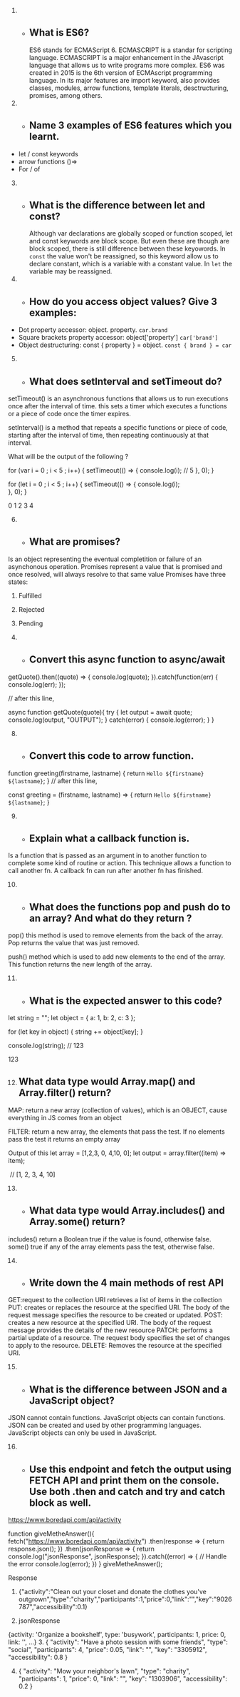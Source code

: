 <!-- JavaScript test done by Geraldine Hernandez -->
<!-- Vancouver, 3/2/2023 -->
<!-- Web dev 2 - Cornerstone -->

<!-- https://github.com/knowprabhjyot/E-0922/blob/master/Web%20Dev%20II/Week%202/Day%204%20(Javascript%20Test)/javaScript-test.md -->

1. - ## What is ES6?
     ES6 stands for ECMAScript 6. ECMASCRIPT is a standar for scripting language.
     ECMASCRIPT is a major enhancement in the JAvascript language that allows us to write programs
     more complex. ES6 was created in 2015 is the 6th version of ECMAscript programming language.
     In its major features are import keyword, also provides classes, modules, arrow functions, template literals, desctructuring, promises, among others.

2. - ## Name 3 examples of ES6 features which you learnt.

- let / const keywords
- arrow functions ()=>
- For / of

3.  - ## What is the difference between let and const?
      Although var declarations are globally scoped or function scoped, let and const keywords are block scope. But even these are though are block scoped, there is still difference between these keyowords.
      In `const` the value won't be reassigned, so this keyword allow us to declare constant, which is a variable with a constant value. In `let` the variable may be reassigned.

4.  - ## How do you access object values? Give 3 examples:

- Dot property accessor: object. property. `car.brand`
- Square brackets property accessor: object['property'] `car['brand']`
- Object destructuring: const { property } = object. `const { brand } = car`

5.  - ## What does setInterval and setTimeout do?

setTimeout() is an asynchronous functions that allows us to run executions once after the interval of time. this sets a timer which executes a functions or a piece of code once the timer expires.

setInterval() is a method that repeats a specific functions or piece of code, starting after the interval of time, then repeating continuously at that interval.

What will be the output of the following ?


for (var i = 0 ; i < 5 ; i++) {
setTimeout(() => {
console.log(i); // 5
}, 0);
}

for (let i = 0 ; i < 5 ; i++) {
setTimeout(() => {
console.log(i);  
}, 0);
}

0
1
2
3
4

6. -  ## What are promises?
Is an object representing the eventual completition or failure of an asynchonous operation. Promises represent a value that is promised and once resolved, will always resolve to that same value
Promises have three states: 
1. Fulfilled
2. Rejected
3. Pending

7. -  ## Convert this async function to async/await

getQuote().then((quote) => {
  console.log(quote);
}).catch(function(err) {
  console.log(err);
});

// after this line,

async function getQuote(quote){
      try {
        let output = await quote;
        console.log(output, "OUTPUT");
    } catch(error) {
        console.log(error);
    }
}

8. - ## Convert this code to arrow function.

function greeting(firstname, lastname) {
  return `Hello ${firstname} ${lastname}`;
}
// after this line,

const greeting = (firstname, lastname) => {
    return `Hello ${firstname} ${lastname}`;
}

9. - ## Explain what a callback function is.
Is a function that is passed as an argument in to another function  to complete some kind of routine or action. This technique allows a function to call another fn. A callback fn can run after another fn has finished.

10. - ## What does the functions pop and push do to an array? And what do they return ?

pop() this method is used to remove elements from the back of the array. Pop returns the value that was just removed.

push() method which is used to add new elements  to the end of the array. This function returns the new length of the array.

11. - ## What is the expected answer to this code?

let string = "";
let object = { a: 1, b: 2, c: 3 };

for (let key in object) {
  string += object[key];
}

console.log(string); // 123

123

12. ## What data type would Array.map() and Array.filter() return?

MAP: return a new array (collection of values), which is an OBJECT, cause everything in JS comes from an object

FILTER: return a new array, the elements that pass the test. If no elements pass the test it returns an empty array

Output of this 
let array = [1,2,3, 0, 4,10, 0];
let output = array.filter((item) => item); 

 // [1, 2, 3, 4, 10]

 13. - ## What data type would Array.includes() and Array.some() return?

 includes() return a Boolean true if the value is found, otherwise false.
 some() true if any of the array elements pass the test, otherwise false.

14. - ## Write down the 4 main methods of rest API

GET:request to the collection URI retrieves a list of items in the collection
PUT: creates or replaces the resource at the specified URI. The body of the request message specifies the resource to be created or updated.
POST: creates a new resource at the specified URI. The body of the request message provides the details of the new resource
PATCH: performs a partial update of a resource. The request body specifies the set of changes to apply to the resource.
DELETE: Removes the resource at the specified URI.

15. - ## What is the difference between JSON and a JavaScript object?
JSON cannot contain functions. JavaScript objects can contain functions. 
JSON can be created and used by other programming languages. 
JavaScript objects can only be used in JavaScript.

16. - ## Use this endpoint and fetch the output using FETCH API and print them on the console. Use both .then and catch and try and catch block as well.

https://www.boredapi.com/api/activity

function giveMetheAnswer(){
  fetch("https://www.boredapi.com/api/activity")
  .then(response => {
    return response.json();
  })
  .then(jsonResponse => {
   return console.log("jsonResponse", jsonResponse);
  }).catch((error) => {
    // Handle the error
    console.log(error);
})
}
giveMetheAnswer();

Response

1. {"activity":"Clean out your closet and donate the clothes you've outgrown","type":"charity","participants":1,"price":0,"link":"","key":"9026787","accessibility":0.1}

2. jsonResponse 

  {activity: 'Organize a bookshelf', type: 'busywork', participants: 1, price: 0, link: '', …}
3. {
    "activity": "Have a photo session with some friends",
    "type": "social",
    "participants": 4,
    "price": 0.05,
    "link": "",
    "key": "3305912",
    "accessibility": 0.8
}

4. {
    "activity": "Mow your neighbor's lawn",
    "type": "charity",
    "participants": 1,
    "price": 0,
    "link": "",
    "key": "1303906",
    "accessibility": 0.2
}